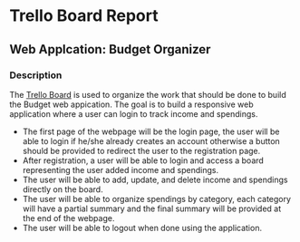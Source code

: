 # Trello Board Report 
## Web Applcation: Budget Organizer
### Description
The [Trello Board](https://trello.com/b/SiMdZW9b) is used to organize the work that should be done to build the Budget web appication.
The goal is to build a responsive web application where a user can login to track income and spendings.
- The first page of the webpage will be the login page, the user will be able to login if he/she already creates an account otherwise a button should be provided to redirect the user to the registration page.
- After registration, a user will be able to login and access a board representing the user added income and spendings.
- The user will be able to add, update, and delete income and spendings directly on the board.
- The user will be able to organize spendings by category, each category will have a partial summary and the final summary will be provided at the end of the webpage. 
- The user will be able to logout when done using the application.

